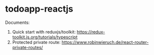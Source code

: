# todoapp-reactjs
Documents:
1. Quick start with reduxjs/toolkit: https://redux-toolkit.js.org/tutorials/typescript
2. Protected private route: https://www.robinwieruch.de/react-router-private-routes/
